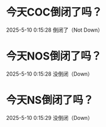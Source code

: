 # 今天COC倒闭了吗？

2025-5-10 0:15:28 倒闭了（Not Down）

# 今天NOS倒闭了吗？

2025-5-10 0:15:28 没倒闭（Down）

# 今天NS倒闭了吗？

2025-5-10 0:15:29 没倒闭（Down）

